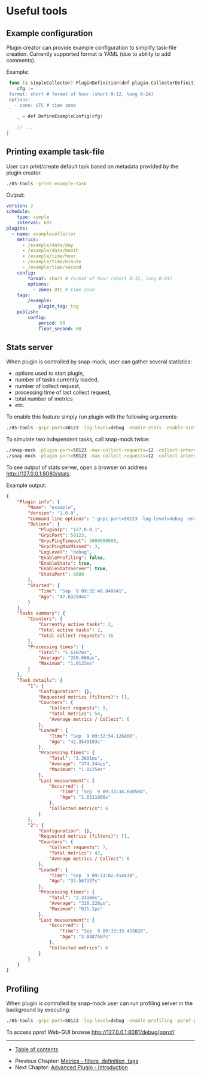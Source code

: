 # Useful tools

## Example configuration

Plugin creator can provide example configuration to simplify task-file creation.
Currently supported format is YAML (due to ability to add comments).

Example:
```go
 func (s simpleCollector) PluginDefinition(def plugin.CollectorDefinition) error {
 	cfg := `
 format: short # format of hour (short 0-12, long 0-24)
 options:
   - zone: UTC # time zone
 `
 	_ = def.DefineExampleConfig(cfg)
    
    // ...
}
```

## Printing example task-file

User can print/create default task based on metadata provided by the plugin creator.

```bash
./05-tools -print-example-task
```

Output:
```yaml
version: 2
schedule:
    type: simple
    interval: 60s
plugins:
  - name: examplecollector
    metrics:
      - /example/date/day
      - /example/date/month
      - /example/time/hour
      - /example/time/minute
      - /example/time/second
    config:
        format: short # format of hour (short 0-12, long 0-24)
        options:
          - zone: UTC # time zone
    tags:
        /example:
            plugin_tag: tag
    publish:
        config:
            period: 60
            floor_second: 60
```

## Stats server

When plugin is controlled by snap-mock, user can gather several statistics:
- options used to start plugin,
- number of tasks currently loaded,
- number of collect request,
- processing time of last collect request,
- total number of metrics
- etc.

To enable this feature simply run plugin with the following arguments:
```bash
./05-tools -grpc-port=50123 -log-level=debug -enable-stats -enable-stats-server -stats-port=8080
```

To simulate two independent tasks, call snap-mock twice:
```bash
./snap-mock -plugin-port=50123 -max-collect-requests=12 -collect-interval=5s -task-id=1 &
./snap-mock -plugin-port=50123 -max-collect-requests=12 -collect-interval=5s -task-id=2 &
```

To see output of stats server, open a browser on address http://127.0.0.1:8080/stats.

Example output:
```json
{
    "Plugin info": {
        "Name": "example",
        "Version": "1.0.0",
        "Command-line options": "-grpc-port=50123 -log-level=debug -enable-stats -enable-stats-server -stats-port=8080",
        "Options": {
            "PluginIp": "127.0.0.1",
            "GrpcPort": 50123,
            "GrpcPingTimeout": 3000000000,
            "GrpcPingMaxMissed": 3,
            "LogLevel": "debug",
            "EnableProfiling": false,
            "EnableStats": true,
            "EnableStatsServer": true,
            "StatsPort": 8080
        },
        "Started": {
            "Time": "Sep  9 09:32:48.848641",
            "Ago": "47.632944s"
        }
    },
    "Tasks summary": {
        "Counters": {
            "Currently active tasks": 2,
            "Total active tasks": 2,
            "Total collect requests": 16
        },
        "Processing times": {
            "Total": "5.6107ms",
            "Average": "350.668µs",
            "Maximum": "1.0125ms"
        }
    },
    "Task details": {
        "1": {
            "Configuration": {},
            "Requested metrics (filters)": [],
            "Counters": {
                "Collect requests": 9,
                "Total metrics": 54,
                "Average metrics / Collect": 6
            },
            "Loaded": {
                "Time": "Sep  9 09:32:54.126860",
                "Ago": "42.3549103s"
            },
            "Processing times": {
                "Total": "3.3691ms",
                "Average": "374.344µs",
                "Maximum": "1.0125ms"
            },
            "Last measurement": {
                "Occurred": {
                    "Time": "Sep  9 09:33:34.650584",
                    "Ago": "1.8311868s"
                },
                "Collected metrics": 6
            }
        },
        "2": {
            "Configuration": {},
            "Requested metrics (filters)": [],
            "Counters": {
                "Collect requests": 7,
                "Total metrics": 42,
                "Average metrics / Collect": 6
            },
            "Loaded": {
                "Time": "Sep  9 09:33:02.914434",
                "Ago": "33.567337s"
            },
            "Processing times": {
                "Total": "2.2416ms",
                "Average": "320.228µs",
                "Maximum": "815.2µs"
            },
            "Last measurement": {
                "Occurred": {
                    "Time": "Sep  9 09:33:33.433020",
                    "Ago": "3.0487507s"
                },
                "Collected metrics": 6
            }
        }
    }
}
```

## Profiling

When plugin is controlled by snap-mock user can run profiling server in the background by executing:
```bash
./05-tools -grpc-port=50123 -log-level=debug -enable-profiling -pprof-port=8081
```

To access pprof Web-GUI browse http://127.0.0.1:8081/debug/pprof/

----

* [Table of contents](/v2/tutorialial/README.md)
- Previous Chapter: [Metrics - filters, definition, tags](/v2/tutorialial/04-metrics/README.md)
- Next Chapter: [Advanced Plugin - Introduction](/v2/tutorialial/06-overview/README.md)
